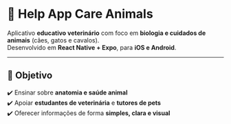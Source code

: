 # 🐾 Help App Care Animals  

Aplicativo **educativo veterinário** com foco em **biologia e cuidados de animais** (cães, gatos e cavalos).  
Desenvolvido em **React Native + Expo**, para **iOS e Android**.  

---

## 🎯 Objetivo
✔️ Ensinar sobre **anatomia e saúde animal**  
✔️ Apoiar **estudantes de veterinária** e **tutores de pets**  
✔️ Oferecer informações de forma **simples, clara e visual**  
